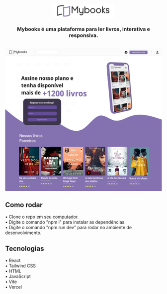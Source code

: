 <div align=center><img  src="/public/img/logo.png" width="200px"></div>

<h3 align=center>Mybooks é uma plataforma para ler livros, interativa e responsiva.</h3>
<br>
<div align=Left><img  src="/public/img/Mybooks%20Project.png" width="1000px"></div>

<h2 align=left>Como rodar</h2>

• Clone o repo em seu computador. <br>
• Digite o comando "npm i" para instalar as dependências. <br>
• Digite o comando "npm run dev" para rodar no ambiente de desenvolvimento. <br>

<h2 align=left>Tecnologias</h2>

• React <br>
• Tailwind CSS <br>
• HTML <br>
• JavaScript <br>
• Vite <br> 
• Vercel <br>
